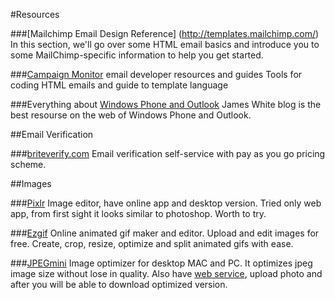 #Resources

###[Mailchimp Email Design Reference] (http://templates.mailchimp.com/)
In this section, we'll go over some HTML email basics and introduce you to some MailChimp-specific information to help you get started.

###[Campaign Monitor](https://www.campaignmonitor.com/dev-resources/) email developer resources and guides
Tools for coding HTML emails and guide to template language

###Everything about [Windows Phone and Outlook](https://blog.jmwhite.co.uk/email-development/)
James White blog is the best resourse on the web of Windows Phone and Outlook.

##Email Verification

###[briteverify.com](http://www.briteverify.com/)
Email verification self-service with pay as you go pricing scheme.

##Images

###[Pixlr](https://pixlr.com/)
Image editor, have online app and desktop version. Tried only web app, from first sight it looks similar to photoshop. Worth to try.

###[Ezgif](http://ezgif.com/)
Online animated gif maker and editor. Upload and edit images for free. Create, crop, resize, optimize and split animated gifs with ease.

###[JPEGmini](http://www.jpegmini.com/)
Image optimizer for desktop MAC and PC. It optimizes jpeg image size without lose in quality. Also have [web service](http://www.jpegmini.com/), upload photo and after you will be able to download optimized version.

